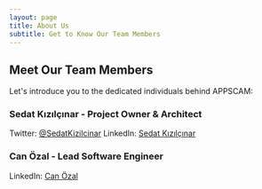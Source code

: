```yaml
---
layout: page
title: About Us
subtitle: Get to Know Our Team Members
---
```


## Meet Our Team Members

Let's introduce you to the dedicated individuals behind APPSCAM:

### Sedat Kızılçınar - Project Owner & Architect

Twitter: [@SedatKizilcinar](https://twitter.com/SedatKizilcinar)
LinkedIn: [Sedat Kızılçınar](https://www.linkedin.com/in/sedatkizilcinar/)

### Can Özal - Lead Software Engineer

LinkedIn: [Can Özal](https://www.linkedin.com/in/can-özal-86b82a187)
